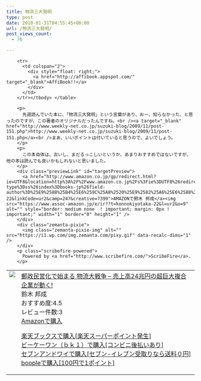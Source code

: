 ```yaml
---
title: 物流三大発明
type: post
date: 2010-01-31T04:55:45+00:00
url: /物流三大発明/
post_views_count:
  - 76

---
```

<table>
  <tr>
    <td style="vertical-align: top;">
      <a href="http://hb.afl.rakuten.co.jp/hgc/06d13246.10ebaa62.06d13247.1eb85ca0/?pc=http%3A%2F%2Fsearch.books.rakuten.co.jp%2Fbksearch%2Fdt%3Fg%3D001%26bisbn%3D4761262036" target="_blank"> <img src="https://i2.wp.com/ecx.images-amazon.com/images/I/416VFYDRTCL._SL160_.jpg" style="border-style: none;" data-recalc-dims="1" /> </a>
    </td>
    <td style="vertical-align: top;">
      <a href="http://hb.afl.rakuten.co.jp/hgc/06d13246.10ebaa62.06d13247.1eb85ca0/?pc=http%3A%2F%2Fsearch.books.rakuten.co.jp%2Fbksearch%2Fdt%3Fg%3D001%26bisbn%3D4761262036" target="_blank"> 郵政民営化で始まる 物流大戦争 &#8211; 売上高24兆円の超巨大複合企業が動く! </a><br />鈴木 邦成<br />おすすめ度:4.5<br />レビュー件数:3<br /><a href="http://www.amazon.co.jp/%E9%83%B5%E6%94%BF%E6%B0%91%E5%96%B6%E5%8C%96%E3%81%A7%E5%A7%8B%E3%81%BE%E3%82%8B-%E7%89%A9%E6%B5%81%E5%A4%A7%E6%88%A6%E4%BA%89-%E5%A3%B2%E4%B8%8A%E9%AB%9824%E5%85%86%E5%86%86%E3%81%AE%E8%B6%85%E5%B7%A8%E5%A4%A7%E8%A4%87%E5%90%88%E4%BC%81%E6%A5%AD%E3%81%8C%E5%8B%95%E3%81%8F-%E9%88%B4%E6%9C%A8-%E9%82%A6%E6%88%90/dp/4761262036%3FSubscriptionId%3D1JWQWN8E4Z5TR27962G2%26tag%3Dgaeaffibook-22%26linkCode%3Dxm2%26camp%3D2025%26creative%3D165953%26creativeASIN%3D4761262036" target="_blank"> Amazonで購入 </a></p>
      <p>
        <a href="http://px.a8.net/svt/ejp?a8mat=1HPMBD+EAZZ1U+5WS+C1DUQ&a8ejpredirect=http%3A%2F%2Fsearch.books.rakuten.co.jp%2Fbksearch%2Fdt%3Fg%3D001%26bisbn%3D4761262036" target="_blank">楽天ブックスで購入[楽天スーパーポイント発生]</a> <img src="https://i2.wp.com/www12.a8.net/0.gif?resize=1%2C1" alt="" width="1" border="0" height="1" data-recalc-dims="1" /><br /><a href="http://px.a8.net/svt/ejp?a8mat=1HRMFS+EEKKOI+10UY+HUKPU&a8ejpredirect=http%3A%2F%2Fwww.bk1.jp%2FkeywordSearchResult%2F%3Fkeyword%3D4761262036%26storeCd%3D1%26searchFlg%3D9%26x%3D43%26y%3D11%26partnerid%3D02a801" target="_blank">ビーケーワン（ｂｋ１）で購入[コンビニ後払いあり]</a> <img src="https://i2.wp.com/www12.a8.net/0.gif?resize=1%2C1" alt="" width="1" border="0" height="1" data-recalc-dims="1" /><br /><a href="http://click.linksynergy.com/fs-bin/statform?id=aR0TIOX*qAA&offerid=137560&bnid=1490&subid=&subid=0&kword_in=4761262036&oop=on" target="_blank">セブンアンドワイで購入[セブン-イレブン受取りなら送料０円]</a><img src="http://ad.linksynergy.com/fs-bin/show?id=aR0TIOX*qAA&bids=137560&type=5&subid=0" width="1" border="0" height="1" /><br /><a href="http://click.linksynergy.com/fs-bin/statform?id=aR0TIOX*qAA&offerid=33310&bnid=2&subid=0&ifc=4&ifr=9784761262037" target="_blank">boopleで購入[100円で1ポイント]</a></td> </tr> 
        
        <tr>
          <td colspan="2">
            <div style="float: right;">
              <a href="http://affibook.appspot.com/" target="_blank">AffiBook!!</a>
            </div>
          </td>
        </tr></tbody> </table> 
        
        <p>
          先週読んでいた本に、「物流三大発明」という言葉があり、おー、知らなかった、と思ったのですが、この著者のオリジナルだったんですね。<br /><a target="_blank" href="http://www.weekly-net.co.jp/suzuki-blog/2009/11/post-151.php">http://www.weekly-net.co.jp/suzuki-blog/2009/11/post-151.php</a><br />まあ、いいポイントは付いていると思うので、よいでしょう。
        </p>
        <p>
          この本自体は、古いし、まだるっこしいというか、あまりおすすめではないですが、他の本は読んでも良いかもしれないと思いました。
        </p>
        <div class="previewLink" id="targetPreview">
          <a href="http://www.amazon.co.jp/gp/redirect.html?ie=UTF8&location=http%3A%2F%2Fwww.amazon.co.jp%2Fs%3Fie%3DUTF8%26redirect%3Dtrue%26search-type%3Dss%26index%3Dbooks-jp%26field-author%3D%25E9%2588%25B4%25E6%259C%25A8%2520%25E9%2582%25A6%25E6%2588%2590&tag=konnokiyotaka-22&linkCode=ur2&camp=247&creative=7399">AMAZONで鈴木 邦成</a><img src="https://www.assoc-amazon.jp/e/ir??t=konnokiyotaka-22&l=ur2&o=9" alt="" style="border: medium none  ! important; margin: 0px ! important;" width="1" border="0" height="1" />
        </div>
        <div class="zemanta-pixie">
          <img class="zemanta-pixie-img" alt="" src="https://i1.wp.com/img.zemanta.com/pixy.gif" data-recalc-dims="1" />
        </div>
        <p class="scribefire-powered">
          Powered by <a href="http://www.scribefire.com/">ScribeFire</a>.
        </p>